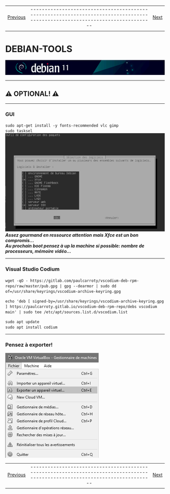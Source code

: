 |             |             |               |
| :---        |    :----:   |          ---: |
| [Previous](07-debian-security.md)     |-----------------------------------------------------------------------------------------------------------------------------| [Next](09-debian-web.md)   |
|             |             |               |

#   DEBIAN-TOOLS
![screenshot0](IMG/debian-logo.png)  
___

##  ⚠ OPTIONAL! ⚠
___

### GUI
`sudo apt-get install -y fonts-recommended vlc gimp`  
`sudo tasksel`  
![screenshot00](IMG/08-debian-tools/00.png)  
***Assez gourmand en ressource attention mais Xfce est un bon compromis...***  
***Au prochain boot pensez à up la machine si possible: nombre de processeurs, mémoire vidéo...***
___

###  Visual Studio Codium
`wget -qO - https://gitlab.com/paulcarroty/vscodium-deb-rpm-repo/raw/master/pub.gpg | gpg --dearmor | sudo dd of=/usr/share/keyrings/vscodium-archive-keyring.gpg`  

`echo 'deb [ signed-by=/usr/share/keyrings/vscodium-archive-keyring.gpg ] https://paulcarroty.gitlab.io/vscodium-deb-rpm-repo/debs vscodium main' | sudo tee /etc/apt/sources.list.d/vscodium.list`  

`sudo apt update`  
`sudo apt install codium`  
___

###	Pensez à exporter!
![screenshot85](IMG/05-debian-install/85.png)

|             |             |               |
| :---        |    :----:   |          ---: |
| [Previous](07-debian-security.md)     |-----------------------------------------------------------------------------------------------------------------------------| [Next](09-debian-web.md)   |
|             |             |               |
